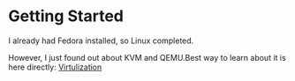# Getting Started

I already had Fedora installed, so Linux completed.

However, I just found out about KVM and QEMU.Best way to learn about it is here directly: [Virtulization](https://developer.fedoraproject.org/tools/virtualization/about.html)


